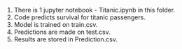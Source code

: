 1. There is 1 jupyter notebook - Titanic.ipynb in this folder.
2. Code predicts survival for titanic passengers.
3. Model is trained on train.csv. 
4. Predictions are made on test.csv. 
5. Results are stored in Prediction.csv.